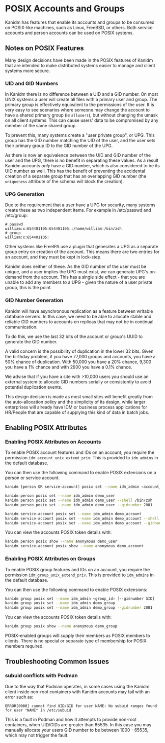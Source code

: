 # POSIX Accounts and Groups

Kanidm has features that enable its accounts and groups to be consumed on POSIX-like machines, such
as Linux, FreeBSD, or others. Both service accounts and person accounts can be used on POSIX
systems.

## Notes on POSIX Features

Many design decisions have been made in the POSIX features of Kanidm that are intended to make
distributed systems easier to manage and client systems more secure.

### UID and GID Numbers

In Kanidm there is no difference between a UID and a GID number. On most UNIX systems a user will
create all files with a primary user and group. The primary group is effectively equivalent to the
permissions of the user. It is very easy to see scenarios where someone may change the account to
have a shared primary group (ie `allusers`), but without changing the umask on all client systems.
This can cause users' data to be compromised by any member of the same shared group.

To prevent this, many systems create a "user private group", or UPG. This group has the GID number
matching the UID of the user, and the user sets their primary group ID to the GID number of the UPG.

As there is now an equivalence between the UID and GID number of the user and the UPG, there is no
benefit in separating these values. As a result Kanidm accounts _only_ have a GID number, which is
also considered to be its UID number as well. This has the benefit of preventing the accidental
creation of a separate group that has an overlapping GID number (the `uniqueness` attribute of the
schema will block the creation).

### UPG Generation

Due to the requirement that a user have a UPG for security, many systems create these as two
independent items. For example in /etc/passwd and /etc/group:

```text
# passwd
william:x:654401105:654401105::/home/william:/bin/zsh
# group
william:x:654401105:
```

Other systems like FreeIPA use a plugin that generates a UPG as a separate group entry on creation
of the account. This means there are two entries for an account, and they must be kept in lock-step.

Kanidm does neither of these. As the GID number of the user must be unique, and a user implies the
UPG must exist, we can generate UPG's on-demand from the account. This has a single side effect -
that you are unable to add any members to a UPG - given the nature of a user private group, this is
the point.

### GID Number Generation

Kanidm will have asynchronous replication as a feature between writable database servers. In this
case, we need to be able to allocate stable and reliable GID numbers to accounts on replicas that
may not be in continual communication.

To do this, we use the last 32 bits of the account or group's UUID to generate the GID number.

A valid concern is the possibility of duplication in the lower 32 bits. Given the birthday problem,
if you have 77,000 groups and accounts, you have a 50% chance of duplication. With 50,000 you have a
20% chance, 9,300 you have a 1% chance and with 2900 you have a 0.1% chance.

We advise that if you have a site with >10,000 users you should use an external system to allocate
GID numbers serially or consistently to avoid potential duplication events.

This design decision is made as most small sites will benefit greatly from the auto-allocation
policy and the simplicity of its design, while larger enterprises will already have IDM or business
process applications for HR/People that are capable of supplying this kind of data in batch jobs.

## Enabling POSIX Attributes

### Enabling POSIX Attributes on Accounts

To enable POSIX account features and IDs on an account, you require the permission
`idm_account_unix_extend_priv`. This is provided to `idm_admins` in the default database.

You can then use the following command to enable POSIX extensions on a person or service account.

```bash
kanidm [person OR service-account] posix set --name idm_admin <account_id> [--shell SHELL --gidnumber GID]

kanidm person posix set --name idm_admin demo_user
kanidm person posix set --name idm_admin demo_user --shell /bin/zsh
kanidm person posix set --name idm_admin demo_user --gidnumber 2001

kanidm service-account posix set --name idm_admin demo_account
kanidm service-account posix set --name idm_admin demo_account --shell /bin/zsh
kanidm service-account posix set --name idm_admin demo_account --gidnumber 2001
```

You can view the accounts POSIX token details with:

```bash
kanidm person posix show --name anonymous demo_user
kanidm service-account posix show --name anonymous demo_account
```

### Enabling POSIX Attributes on Groups

To enable POSIX group features and IDs on an account, you require the permission
`idm_group_unix_extend_priv`. This is provided to `idm_admins` in the default database.

You can then use the following command to enable POSIX extensions:

```bash
kanidm group posix set --name idm_admin <group_id> [--gidnumber GID]
kanidm group posix set --name idm_admin demo_group
kanidm group posix set --name idm_admin demo_group --gidnumber 2001
```

You can view the accounts POSIX token details with:

```bash
kanidm group posix show --name anonymous demo_group
```

POSIX-enabled groups will supply their members as POSIX members to clients. There is no special or
separate type of membership for POSIX members required.

## Troubleshooting Common Issues

### subuid conflicts with Podman

Due to the way that Podman operates, in some cases using the Kanidm client inside non-root
containers with Kanidm accounts may fail with an error such as:

```text
ERROR[0000] cannot find UID/GID for user NAME: No subuid ranges found for user "NAME" in /etc/subuid
```

This is a fault in Podman and how it attempts to provide non-root containers, when UID/GIDs are
greater than 65535. In this case you may manually allocate your users GID number to be between
1000 - 65535, which may not trigger the fault.
